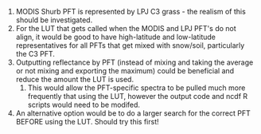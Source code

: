 1. MODIS Shurb PFT is represented by LPJ C3 grass - the realism of this should be investigated.
2. For the LUT that gets called when the MODIS and LPJ PFT's do not align, it would be good to have high-latitude and low-latitude representatives for all PFTs that get mixed with snow/soil, particularly the C3 PFT.
3. Outputting reflectance by PFT (instead of mixing and taking the average or not mixing and exporting the maximum) could be beneficial and reduce the amount the LUT is used.
    1.  This would allow the PFT-specific spectra to be pulled much more frequently that using the LUT, however the output code and ncdf R scripts would need to be modifed.
4. An alternative option would be to do a larger search for the correct PFT BEFORE using the LUT. Should try this first!
